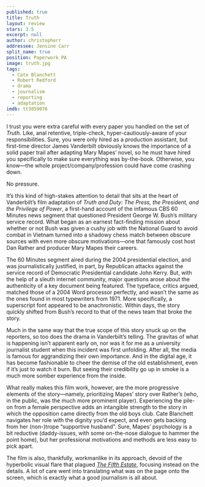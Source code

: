 ```yaml
---
published: true
title: Truth
layout: review
stars: 3.5
excerpt: null
author: christopherr
addressee: Jensine Carr
split_name: true
position: Paperwork PA
image: truth.jpg
tags: 
  - Cate Blanchett
  - Robert Redford
  - drama
  - journalism
  - reporting
  - adaptation
imdb: tt3859076
---
```


I trust you were extra careful with every paper you handled on the set of _Truth_. Like, anal retentive, triple-check, hyper-cautiously-aware of your responsibilities. Sure, you were only hired as a production assistant, but first-time director James Vanderbilt obviously knows the importance of a solid paper trail after adapting Mary Mapes’ novel, so he must have hired you specifically to make sure everything was by-the-book. Otherwise, you know—the whole project/company/profession could have come crashing down.

No pressure.

It’s this kind of high-stakes attention to detail that sits at the heart of Vanderbilt’s film adaptation of _Truth and Duty: The Press, the President, and the Privilege of Power_, a first-hand account of the infamous CBS 60 Minutes news segment that questioned President George W. Bush’s military service record. What began as an earnest fact-finding mission about whether or not Bush was given a cushy job with the National Guard to avoid combat in Vietnam turned into a shadowy chess match between obscure sources with even more obscure motivations—one that famously cost host Dan Rather and producer Mary Mapes their careers.

The 60 Minutes segment aired during the 2004 presidential election, and was journalistically justified, in part, by Republican attacks against the service record of Democratic Presidential candidate John Kerry. But, with the help of a sleuth internet community, major questions arose about the authenticity of a key document being featured. The typeface, critics argued, matched those of a 2004 Word processor perfectly, and wasn’t the same as the ones found in most typewriters from 1971. More specifically, a superscript font appeared to be anachronistic. Within days, the story quickly shifted from Bush’s record to that of the news team that broke the story.

Much in the same way that the true scope of this story snuck up on the reporters, so too does the drama in Vanderbilt’s telling. The gravitas of what is happening isn’t apparent early on, nor was it for me as a university journalist student when this incident was first unfolding. After all, the media is famous for aggrandizing their own importance. And in the digital age, it has become fashionable to cheer the demise of the old establishment, even if it’s just to watch it burn. But seeing their credibility go up in smoke is a much more somber experience from the inside.  

What really makes this film work, however, are the more progressive elements of the story—namely, prioritizing Mapes’ story over Rather’s (who, in the public, was the much more prominent player). Experiencing the pile-on from a female perspective adds an intangible strength to the story in which the opposition came directly from the old boys club. Cate Blanchett navigates her role with the dignity you’d expect, and even gets backing from her (non-)trope “supportive husband”. Sure, Mapes’ psychology is a bit reductive (daddy-issues, with some on-the-nose dialogue to hammer the point home), but her professional motivations and methods are less easy to pick apart. 

The film is also, thankfully, workmanlike in its approach, devoid of the hyperbolic visual flare that plagued [_The Fifth Estate_](http://www.dearcastandcrew.com/content/2013/10/22/the-fifth-estate.html), focusing instead on the details. A lot of care went into translating what was on the page onto the screen, which is exactly what a good journalism is all about. 
